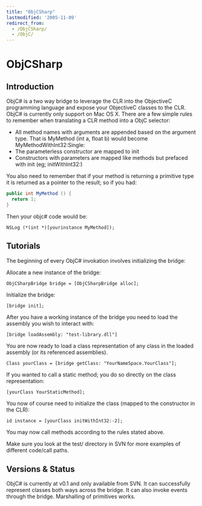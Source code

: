```yaml
---
title: "ObjCSharp"
lastmodified: '2005-11-09'
redirect_from:
  - /ObjCSharp/
  - /ObjC/
---
```


ObjCSharp
=========

Introduction
------------

ObjC# is a two way bridge to leverage the CLR into the ObjectiveC programming language and expose your ObjectiveC classes to the CLR. ObjC# is currently only support on Mac OS X. There are a few simple rules to remember when translating a CLR method into a ObjC selector:

-   All method names with arguments are appended based on the argument type. That is MyMethod (int a, float b) would become MyMethodWithInt32:Single:
-   The parameterless constructor are mapped to init
-   Constructors with parameters are mapped like methods but prefaced with init (eg; initWithInt32:)

You also need to remember that if your method is returning a primitive type it is returned as a pointer to the result; so if you had:

``` csharp
public int MyMethod () {
  return 1;
}
```

Then your objc# code would be:

`NSLog (*(int *)[yourinstance MyMethod]);`

Tutorials
---------

The beginning of every ObjC# invokation involves initializing the bridge:

Allocate a new instance of the bridge:

`ObjCSharpBridge bridge = [ObjCSharpBridge alloc];`

Initialize the bridge:

`[bridge init];`

After you have a working instance of the bridge you need to load the assembly you wish to interact with:

`[bridge loadAssembly: "test-library.dll"]`

You are now ready to load a class representation of any class in the loaded assembly (or its referenced assemblies).

`Class yourClass = [bridge getClass: "YourNameSpace.YourClass"];`

If you wanted to call a static method; you do so directly on the class representation:

`[yourClass YourStaticMethod];`

You now of course need to initialize the class (mapped to the constructor in the CLR):

`id instance = [yourClass initWithInt32:-2];`

You may now call methods according to the rules stated above.

Make sure you look at the test/ directory in SVN for more examples of different code/call paths.

Versions & Status
-----------------

ObjC# is currently at v0.1 and only available from SVN. It can successfully represent classes both ways across the bridge. It can also invoke events through the bridge. Marshalling of primitives works.
